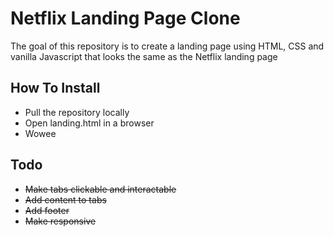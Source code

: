 # Netflix Landing Page Clone
The goal of this repository is to create a landing page using HTML, CSS and vanilla Javascript that looks the same as the Netflix landing page

## How To Install
* Pull the repository locally
* Open landing.html in a browser
* Wowee

## Todo
* ~~Make tabs clickable and interactable~~
* ~~Add content to tabs~~
* ~~Add footer~~
* ~~Make responsive~~